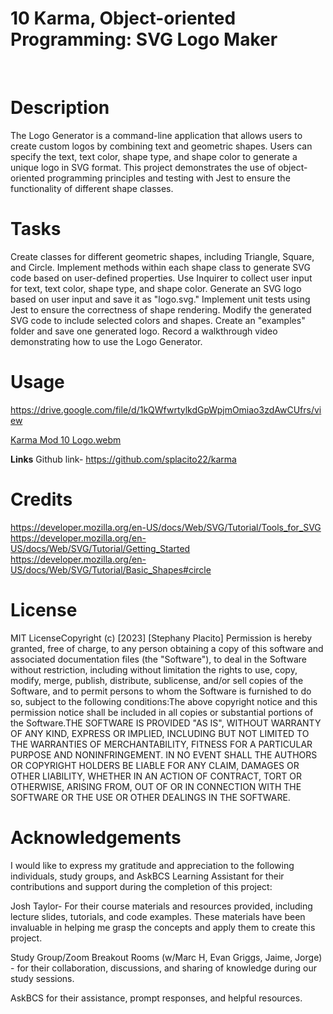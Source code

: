 # 10 Karma, Object-oriented Programming: SVG Logo Maker

​

# Description

The Logo Generator is a command-line application that allows users to create custom logos by combining text and geometric shapes. Users can specify the text, text color, shape type, and shape color to generate a unique logo in SVG format. This project demonstrates the use of object-oriented programming principles and testing with Jest to ensure the functionality of different shape classes.

# Tasks

Create classes for different geometric shapes, including Triangle, Square, and Circle.
Implement methods within each shape class to generate SVG code based on user-defined properties.
Use Inquirer to collect user input for text, text color, shape type, and shape color.
Generate an SVG logo based on user input and save it as "logo.svg."
Implement unit tests using Jest to ensure the correctness of shape rendering.
Modify the generated SVG code to include selected colors and shapes.
Create an "examples" folder and save one generated logo.
Record a walkthrough video demonstrating how to use the Logo Generator.
​

# Usage

https://drive.google.com/file/d/1kQWfwrtylkdGpWpjmOmiao3zdAwCUfrs/view

[Karma Mod 10 Logo.webm](https://github.com/splacito22/karma/assets/136421961/9ae82381-692f-4a77-9b62-7bebe1946648)

​**Links**
Github link- https://github.com/splacito22/karma

# Credits

https://developer.mozilla.org/en-US/docs/Web/SVG/Tutorial/Tools_for_SVG
https://developer.mozilla.org/en-US/docs/Web/SVG/Tutorial/Getting_Started
https://developer.mozilla.org/en-US/docs/Web/SVG/Tutorial/Basic_Shapes#circle

# License

​MIT License​Copyright (c) [2023] [Stephany Placito]
​Permission is hereby granted, free of charge, to any person obtaining a copy of this software and associated documentation files (the "Software"), to deal in the Software without restriction, including without limitation the rights to use, copy, modify, merge, publish, distribute, sublicense, and/or sell copies of the Software, and to permit persons to whom the Software is furnished to do so, subject to the following conditions:​The above copyright notice and this permission notice shall be included in all copies or substantial portions of the Software.​THE SOFTWARE IS PROVIDED "AS IS", WITHOUT WARRANTY OF ANY KIND, EXPRESS OR IMPLIED, INCLUDING BUT NOT LIMITED TO THE WARRANTIES OF MERCHANTABILITY, FITNESS FOR A PARTICULAR PURPOSE AND NONINFRINGEMENT. IN NO EVENT SHALL THE AUTHORS OR COPYRIGHT HOLDERS BE LIABLE FOR ANY CLAIM, DAMAGES OR OTHER LIABILITY, WHETHER IN AN ACTION OF CONTRACT, TORT OR OTHERWISE, ARISING FROM, OUT OF OR IN CONNECTION WITH THE SOFTWARE OR THE USE OR OTHER DEALINGS IN THE SOFTWARE.

# Acknowledgements

I would like to express my gratitude and appreciation to the following individuals, study groups, and AskBCS Learning Assistant for their contributions and support during the completion of this project:

Josh Taylor- For their course materials and resources provided, including lecture slides, tutorials, and code examples. These materials have been invaluable in helping me grasp the concepts and apply them to create this project.

Study Group/Zoom Breakout Rooms (w/Marc H, Evan Griggs, Jaime, Jorge) - for their collaboration, discussions, and sharing of knowledge during our study sessions.

AskBCS for their assistance, prompt responses, and helpful resources.
